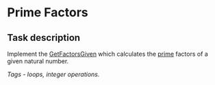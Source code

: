 # Prime Factors

## Task description

Implement the [GetFactorsGiven](PrimeFactors/PrimeFactor.cs#L22) which calculates the [prime](https://en.wikipedia.org/wiki/Prime_number) factors of a given natural number.

*Tags - loops, integer operations.*